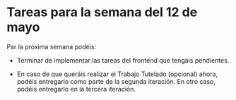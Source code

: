 # Tareas para la semana del 12 de mayo

Par la próxima semana podéis:

- Terminar de implementar las tareas del frontend que tengáis pendientes.

- En caso de que queráis realizar el Trabajo Tutelado (opcional) ahora, podéis entregarlo como parte de la segunda iteración. En otro caso, podéis entregarlo en la tercera iteración.


